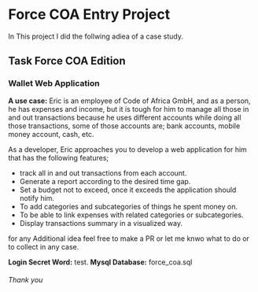 # ﻿Force COA Entry Project

In This project I did the follwing adiea of a case study.

## Task Force COA Edition

### Wallet Web Application

**A use case:** Eric is an employee of Code of Africa GmbH, and as a person, he has expenses and income, but it is tough for him to manage all those in and out transactions because he uses different accounts while doing all those transactions, some of those accounts are; bank accounts, mobile money account, cash, etc.

As a developer, Eric approaches you to develop a web application for him that has the following features;
- track all in and out transactions from each account.
- Generate a report according to the desired time gap.
- Set a budget not to exceed, once it exceeds the application should notify him.
- To add categories and subcategories of things he spent money on.
- To be able to link expenses with related categories or subcategories.
- Display transactions summary in a visualized way.

for any Additional idea feel free to make a PR or let me knwo what to do or to collect in any case.

**Login Secret Word:** test.
**Mysql Database:** force_coa.sql
###### Thank you
